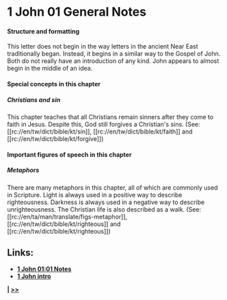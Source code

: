 # 1 John 01 General Notes #

#### Structure and formatting ####

This letter does not begin in the way letters in the ancient Near East traditionally began. Instead, it begins in a similar way to the Gospel of John. Both do not really have an introduction of any kind. John appears to almost begin in the middle of an idea.

#### Special concepts in this chapter ####

##### Christians and sin #####
This chapter teaches that all Christians remain sinners after they come to faith in Jesus. Despite this, God still forgives a Christian's sins. (See: [[rc://en/tw/dict/bible/kt/sin]], [[rc://en/tw/dict/bible/kt/faith]] and [[rc://en/tw/dict/bible/kt/forgive]])

#### Important figures of speech in this chapter ####

##### Metaphors #####
There are many metaphors in this chapter, all of which are commonly used in Scripture. Light is always used in a positive way to describe righteousness. Darkness is always used in a negative way to describe unrighteousness. The Christian life is also described as a walk. (See: [[rc://en/ta/man/translate/figs-metaphor]], [[rc://en/tw/dict/bible/kt/righteous]] and [[rc://en/tw/dict/bible/kt/righteous]])

## Links: ##

* __[1 John 01:01 Notes](./01.md)__
* __[1 John intro](../front/intro.md)__

__| [>>](../02/intro.md)__
